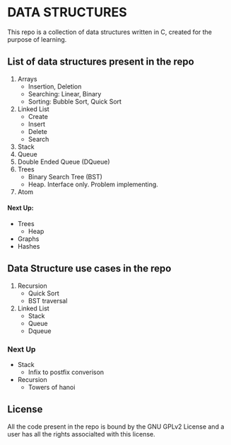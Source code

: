 # DATA STRUCTURES

This repo is a collection of data structures written in C, created for the
purpose of learning.

## List of data structures present in the repo
1. Arrays
	- Insertion, Deletion
	- Searching: Linear, Binary
	- Sorting: Bubble Sort, Quick Sort
2. Linked List
	- Create
	- Insert
	- Delete
	- Search
3. Stack
4. Queue
5. Double Ended Queue (DQueue)
6. Trees
	- Binary Search Tree (BST)
	- Heap. Interface only. Problem implementing.
7. Atom

#### Next Up:
- Trees
	- Heap
- Graphs
- Hashes

## Data Structure use cases in the repo
1. Recursion
	- Quick Sort
	- BST traversal
2. Linked List
	- Stack
	- Queue
	- Dqueue

### Next Up
- Stack
	- Infix to postfix converison
- Recursion
	- Towers of hanoi

## License

All the code present in the repo is bound by the GNU GPLv2 License and a user
has all the rights associalted with this license.
